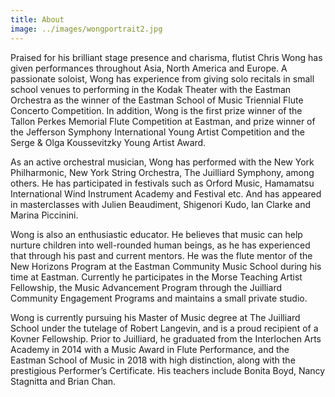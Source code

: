 ```yaml
---
title: About
image: ../images/wongportrait2.jpg
---
```

Praised for his brilliant stage presence and charisma, flutist Chris Wong has given performances throughout Asia, North America and Europe. A passionate soloist, Wong has experience from giving solo recitals in small school venues to performing in the Kodak Theater with the Eastman Orchestra as the winner of the Eastman School of Music Triennial Flute Concerto Competition. In addition, Wong is the first prize winner of the Tallon Perkes Memorial Flute Competition at Eastman, and prize winner of the Jefferson Symphony International Young Artist Competition and the Serge & Olga Koussevitzky Young Artist Award.

As an active orchestral musician, Wong has performed with the New York Philharmonic, New York String Orchestra, The Juilliard Symphony, among others. He has participated in festivals such as Orford Music, Hamamatsu International Wind Instrument Academy and Festival etc. And has appeared in masterclasses with Julien Beaudiment, Shigenori Kudo, Ian Clarke and Marina Piccinini.

Wong is also an enthusiastic educator. He believes that music can help nurture children into well-rounded human beings, as he has experienced that through his past and current mentors. He was the flute mentor of the New Horizons Program at the Eastman Community Music School during his time at Eastman. Currently he participates in the Morse Teaching Artist Fellowship, the Music Advancement Program through the Juilliard Community Engagement Programs and maintains a small private studio.

Wong is currently pursuing his Master of Music degree at The Juilliard School under the tutelage of Robert Langevin, and is a proud recipient of a Kovner Fellowship. Prior to Juilliard, he graduated from the Interlochen Arts Academy in 2014 with a Music Award in Flute Performance, and the Eastman School of Music in 2018 with high distinction, along with the prestigious Performer’s Certificate. His teachers include Bonita Boyd, Nancy Stagnitta and Brian Chan.
